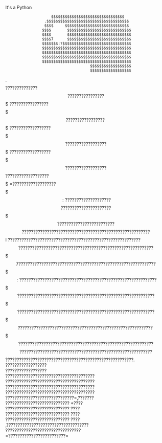 It's a Python


                        $$$$$$$$$$$$$$$$$$$$$$$$$$$$$$$$ 
                     .$$$$$$$$$$$$$$$$$$$$$$$$$$$$$$$$$$$$                      
                     $$$$     $$$$$$$$$$$$$$$$$$$$$$$$$$$$                      
                    $$$$       $$$$$$$$$$$$$$$$$$$$$$$$$$$$                     
                    $$$$       $$$$$$$$$$$$$$$$$$$$$$$$$$$$                     
                    $$$$7      $$$$$$$$$$$$$$$$$$$$$$$$$$$$                     
                    $$$$$$$:?$$$$$$$$$$$$$$$$$$$$$$$$$$$$$$                     
                    $$$$$$$$$$$$$$$$$$$$$$$$$$$$$$$$$$$$$$$                     
                    $$$$$$$$$$$$$$$$$$$$$$$$$$$$$$$$$$$$$$$                     
                    $$$$$$$$$$$$$$$$$$$$$$$$$$$$$$$$$$$$$$$                     
                    $$$$$$$$$$$$$$$$$$$$$$$$$$$$$$$$$$$$$$$                     
                                         $$$$$$$$$$$$$$$$$$                     
                                         $$$$$$$$$$$$$$$$$$                     
  .$$$$$$$$$$$$$$$$$$$$$$$$$$$$$$$$$$$$$$$$$$$$$$$$$$$$$$$$   ??????????????    
 $$$$$$$$$$$$$$$$$$$$$$$$$$$$$$$$$$$$$$$$$$$$$$$$$$$$$$$$$$   ????????????????  
$$$$$$$$$$$$$$$$$$$$$$$$$$$$$$$$$$$$$$$$$$$$$$$$$$$$$$$$$$$   ????????????????? 
$$$$$$$$$$$$$$$$$$$$$$$$$$$$$$$$$$$$$$$$$$$$$$$$$$$$$$$$$$$   ?????????????????~
$$$$$$$$$$$$$$$$$$$$$$$$$$$$$$$$$$$$$$$$$$$$$$$$$$$$$$$$$$$   ??????????????????
$$$$$$$$$$$$$$$$$$$$$$$$$$$$$$$$$$$$$$$$$$$$$$$$$$$$$$$$$$$   ??????????????????
$$$$$$$$$$$$$$$$$$$$$$$$$$$$$$$$$$$$$$$$$$$$$$$$$$$$$$$$$$$   ??????????????????
$$$$$$$$$$$$$$$$$$$$$$$$$$$$$$$$$$$$$$$$$$$$$$$$$$$$$$$$$$$   ??????????????????
$$$$$$$$$$$$$$$$$$$$$$$$$$$$$$$$$$$$$$$$$$$$$$$$$$$$$$$$$$   ???????????????????
$$$$$$$$$$$$$$$$$$$$$$$$$$$$$$$$$$$$$$$$$$$$$$$$$$$$$$$$$   =???????????????????
$$$$$$$$$$$$$$$$$$$$$$$$$$$$$$$$$$$$$$$$$$$$$$$$$$$$$$$    :????????????????????
$$$$$$$$$$$$$$$$$$$$$$$$                                  ??????????????????????
$$$$$$$$$$$$$$$$$$$$$                                  ?????????????????????????
$$$$$$$$$$$$$$$$$$$$    ????????????????????????????????????????????????????????
$$$$$$$$$$$$$$$$$$I   ??????????????????????????????????????????????????????????
$$$$$$$$$$$$$$$$$$   ???????????????????????????????????????????????????????????
$$$$$$$$$$$$$$$$$7  ????????????????????????????????????????????????????????????
$$$$$$$$$$$$$$$$$:  ????????????????????????????????????????????????????????????
$$$$$$$$$$$$$$$$$   ????????????????????????????????????????????????????????????
$$$$$$$$$$$$$$$$$   ????????????????????????????????????????????????????????????
$$$$$$$$$$$$$$$$$   ???????????????????????????????????????????????????????????~
$$$$$$$$$$$$$$$$$   ??????????????????????????????????????????????????????????? 
 $$$$$$$$$$$$$$$$   ??????????????????????????????????????????????????????????  
   $$$$$$$$$$$$$$   ????????????????????????????????????????????????????????.   
                    ??????????????????                                          
                    ??????????????????                                          
                    ???????????????????????????????????????                     
                    ???????????????????????????????????????                     
                    ???????????????????????????????????????                     
                    ???????????????????????????????????????                     
                    ??????????????????????????????=,???????                     
                    ????????????????????????????      +????                     
                    ????????????????????????????       ????                     
                    ????????????????????????????       ????                     
                     ????????????????????????????     ????                      
                     ,????????????????????????????????????                      
                       ?????????????????????????????????                        
                          =?????????????????????????=                           
                                                                 
